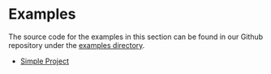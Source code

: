 # Examples

The source code for the examples in this section can be found in our Github repository under the
[examples directory](https://github.com/garden-io/garden/examples/).

* [Simple Project](./simple-project.md)